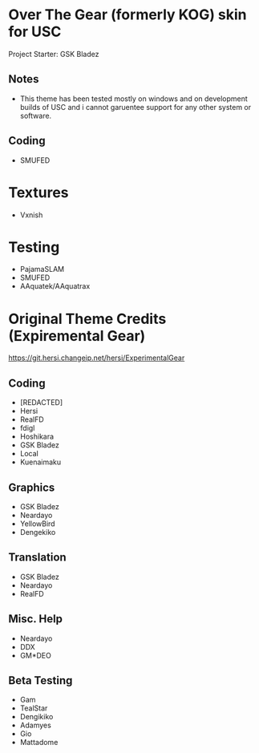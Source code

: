# Over The Gear (formerly KOG) skin for USC 
Project Starter: GSK Bladez
## Notes
- This theme has been tested mostly on windows and on development builds of USC and i cannot garuentee support for any other system or software.

## Coding
- SMUFED

# Textures
- Vxnish

# Testing
- PajamaSLAM
- SMUFED
- AAquatek/AAquatrax

# Original Theme Credits (Expiremental Gear)
https://git.hersi.changeip.net/hersi/ExperimentalGear

## Coding
- [REDACTED]
- Hersi
- RealFD
- fdigl
- Hoshikara
- GSK Bladez
- Local
- Kuenaimaku

## Graphics
- GSK Bladez
- Neardayo
- YellowBird
- Dengekiko

## Translation
- GSK Bladez
- Neardayo
- RealFD

## Misc. Help
- Neardayo
- DDX
- GM*DEO

## Beta Testing
- Gam
- TealStar
- Dengikiko
- Adamyes
- Gio
- Mattadome

